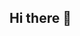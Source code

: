 ## Hi there 👋

<!--
**ulfasyabania/ulfasyabania** is a ✨ _special_ ✨ repository because its `README.md` (this file) appears on your GitHub profile.

Here are some ideas to get you started:

- 🔭 I’m a volunteer English club teacher, helping students improve their English skills and confidence in a fun and engaging environment.
- 🌱 I’m currently a participant in the Laskar Ai program, learning and honing my skills in artificial intelligence and machine learning.
- 👯 I’m looking to collaborate on AI projects that can improve educational services, language learning, and community engagement.
- 🤔 I’m looking for help with integrating AI solutioins into educational programs and improving my programming skills.
- 💬 Ask me about teaching English, AI applications in education, or the Laskar Ai program.
- 📫 How to reach me: You can reach me via email at ulfasyabania@gmail.com
- 😄 Pronouns: she/her
- ⚡ Fun fact: I once organized a community event where we played language learning games with over 30 participants.
-->
